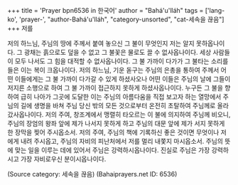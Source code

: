 +++
title = 'Prayer bpn6536 in 한국어'
author = "Bahá'u'lláh"
tags = ['lang-ko', 'prayer-', "author-Bahá'u'lláh", "category-unsorted", "cat-세속을 끊음"]
+++
저를

저의 하느님, 주님의 땅에 주께서 붙여 놓으신 그 불이 무엇인지 저는 알지 못하옵나이다. 그 광채는 흙으로도 덮을 수 없고 그 불꽃은 물로도 끌 수 없사옵나이다. 세상 사람들이 모두 나서도 그 힘을 대적할 수 없사옵나이다. 그 불 가까이 다가가 그 불타는 소리를 들은 이는 복이 크옵나이다.
저의 하느님, 기운 돋구는 주님의 은총을 통하여 주께서 어떤 이들에게는 그 불 가까이 다가갈 수 있게 하셨사오나 어떤 이들은 주님의 날에 그들이 저지른 소행으로 하여 그 불 가까이 접근하지 못하게 하셨사옵나이다. 누구든 그 불을 향하여 급히 나아가 그곳에 도달한 이는 주님의 아름다움을 직접 보고자 하는 열망에서 주님의 길에 생명을 바쳐 주님 당신 밖의 모든 것으로부터 온전히 초탈하여 주님께로 올라갔사옵나이다.
저의 주여, 창조계에서 맹렬히 타오르는 이 불에 의지하여 주님께 비오니, 주님의 장엄의 왕좌 앞에 제가 나서지 못하게 하고 주님의 대문 앞에 제가 서지 못하게 한 장막을 찢어 주시옵소서. 저의 주여, 주님의 책에 기록하신 좋은 것이면 무엇이나 저에게 내려 주시옵고, 주님의 자비의 피난처에서 저를 멀리 내쫓지 마시옵소서.
주님의 뜻에 맞는 일을 이루는 데에 있어서 주님은 강력하시옵나이다. 진실로 주님은 가장 강력하시고 가장 자비로우신 분이시옵나이다.

(Source category: 세속을 끊음)
(Bahaiprayers.net ID: 6536)
